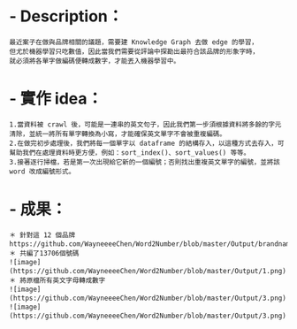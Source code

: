 # - Description：

	最近案子在做與品牌相關的議題，需要建 Knowledge Graph 去做 edge 的學習，
	但尤於機器學習只吃數值，因此當我們需要從評論中探勘出最符合該品牌的形象字時，
	就必須將各單字做編碼便轉成數字，才能丟入機器學習中。
			
# - 實作 idea：

	1.當資料被 crawl 後，可能是一連串的英文句子，因此我們第一步須根據資料將多餘的字元清除，並統一將所有單字轉換為小寫，才能確保英文單字不會被重複編碼。
	2.在做完初步處理後，我們將每一個單字以 dataframe 的結構存入，以這種方式去存入，可幫助我們在處理資料時更方便，例如：sort_index()、sort_values() 等等。
	3.接著逐行掃檔，若是第一次出現給它新的一個編號；否則找出重複英文單字的編號，並將該 word 改成編號形式。
	
# - 成果：
	＊ 針對這 12 個品牌
	https://github.com/WayneeeeChen/Word2Number/blob/master/Output/brandname.png
	＊ 共編了13706個號碼
	![image](https://github.com/WayneeeeChen/Word2Number/blob/master/Output/1.png)
	＊ 將原檔所有英文字母轉成數字
	![image](https://github.com/WayneeeeChen/Word2Number/blob/master/Output/3.png)
	![image](https://github.com/WayneeeeChen/Word2Number/blob/master/Output/3.png)
